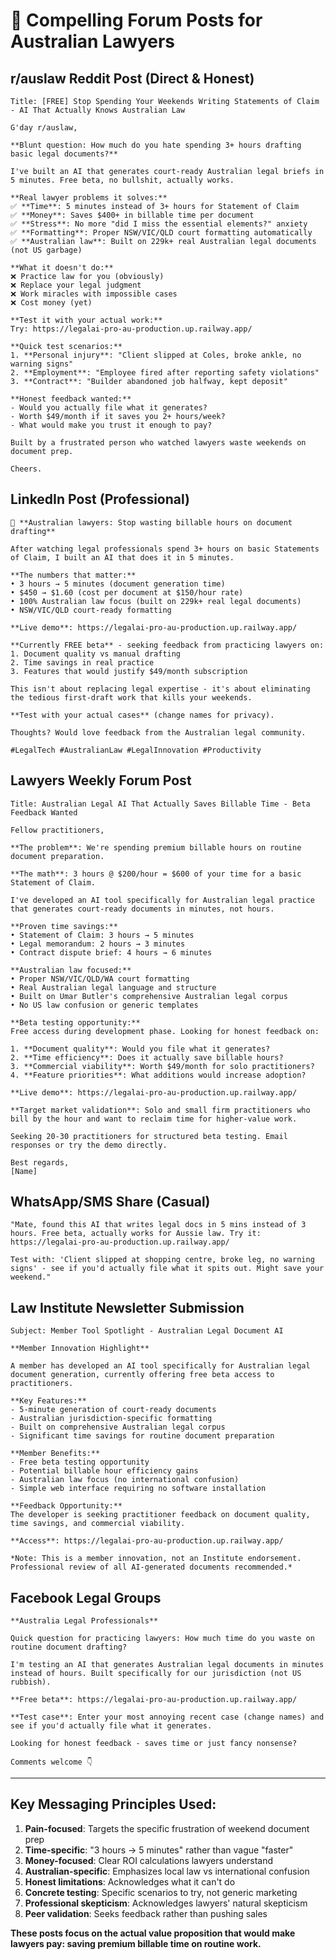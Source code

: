 # 📝 **Compelling Forum Posts for Australian Lawyers**

## r/auslaw Reddit Post (Direct & Honest)

```
Title: [FREE] Stop Spending Your Weekends Writing Statements of Claim - AI That Actually Knows Australian Law

G'day r/auslaw,

**Blunt question: How much do you hate spending 3+ hours drafting basic legal documents?**

I've built an AI that generates court-ready Australian legal briefs in 5 minutes. Free beta, no bullshit, actually works.

**Real lawyer problems it solves:**
✅ **Time**: 5 minutes instead of 3+ hours for Statement of Claim
✅ **Money**: Saves $400+ in billable time per document
✅ **Stress**: No more "did I miss the essential elements?" anxiety  
✅ **Formatting**: Proper NSW/VIC/QLD court formatting automatically
✅ **Australian law**: Built on 229k+ real Australian legal documents (not US garbage)

**What it doesn't do:**
❌ Practice law for you (obviously)
❌ Replace your legal judgment  
❌ Work miracles with impossible cases
❌ Cost money (yet)

**Test it with your actual work:**
Try: https://legalai-pro-au-production.up.railway.app/

**Quick test scenarios:**
1. **Personal injury**: "Client slipped at Coles, broke ankle, no warning signs"
2. **Employment**: "Employee fired after reporting safety violations"  
3. **Contract**: "Builder abandoned job halfway, kept deposit"

**Honest feedback wanted:**
- Would you actually file what it generates?
- Worth $49/month if it saves you 2+ hours/week?
- What would make you trust it enough to pay?

Built by a frustrated person who watched lawyers waste weekends on document prep.

Cheers.
```

## LinkedIn Post (Professional)

```
🚀 **Australian lawyers: Stop wasting billable hours on document drafting**

After watching legal professionals spend 3+ hours on basic Statements of Claim, I built an AI that does it in 5 minutes.

**The numbers that matter:**
• 3 hours → 5 minutes (document generation time)
• $450 → $1.60 (cost per document at $150/hour rate)  
• 100% Australian law focus (built on 229k+ real legal documents)
• NSW/VIC/QLD court-ready formatting

**Live demo**: https://legalai-pro-au-production.up.railway.app/

**Currently FREE beta** - seeking feedback from practicing lawyers on:
1. Document quality vs manual drafting
2. Time savings in real practice
3. Features that would justify $49/month subscription

This isn't about replacing legal expertise - it's about eliminating the tedious first-draft work that kills your weekends.

**Test with your actual cases** (change names for privacy).

Thoughts? Would love feedback from the Australian legal community.

#LegalTech #AustralianLaw #LegalInnovation #Productivity
```

## Lawyers Weekly Forum Post

```
Title: Australian Legal AI That Actually Saves Billable Time - Beta Feedback Wanted

Fellow practitioners,

**The problem**: We're spending premium billable hours on routine document preparation.

**The math**: 3 hours @ $200/hour = $600 of your time for a basic Statement of Claim.

I've developed an AI tool specifically for Australian legal practice that generates court-ready documents in minutes, not hours.

**Proven time savings:**
• Statement of Claim: 3 hours → 5 minutes
• Legal memorandum: 2 hours → 3 minutes
• Contract dispute brief: 4 hours → 6 minutes

**Australian law focused:**
• Proper NSW/VIC/QLD/WA court formatting
• Real Australian legal language and structure
• Built on Umar Butler's comprehensive Australian legal corpus
• No US law confusion or generic templates

**Beta testing opportunity:**
Free access during development phase. Looking for honest feedback on:

1. **Document quality**: Would you file what it generates?
2. **Time efficiency**: Does it actually save billable hours?
3. **Commercial viability**: Worth $49/month for solo practitioners?
4. **Feature priorities**: What additions would increase adoption?

**Live demo**: https://legalai-pro-au-production.up.railway.app/

**Target market validation**: Solo and small firm practitioners who bill by the hour and want to reclaim time for higher-value work.

Seeking 20-30 practitioners for structured beta testing. Email responses or try the demo directly.

Best regards,
[Name]
```

## WhatsApp/SMS Share (Casual)

```
"Mate, found this AI that writes legal docs in 5 mins instead of 3 hours. Free beta, actually works for Aussie law. Try it: https://legalai-pro-au-production.up.railway.app/

Test with: 'Client slipped at shopping centre, broke leg, no warning signs' - see if you'd actually file what it spits out. Might save your weekend."
```

## Law Institute Newsletter Submission

```
Subject: Member Tool Spotlight - Australian Legal Document AI

**Member Innovation Highlight**

A member has developed an AI tool specifically for Australian legal document generation, currently offering free beta access to practitioners.

**Key Features:**
- 5-minute generation of court-ready documents
- Australian jurisdiction-specific formatting
- Built on comprehensive Australian legal corpus
- Significant time savings for routine document preparation

**Member Benefits:**
- Free beta testing opportunity
- Potential billable hour efficiency gains
- Australian law focus (no international confusion)
- Simple web interface requiring no software installation

**Feedback Opportunity:**
The developer is seeking practitioner feedback on document quality, time savings, and commercial viability.

**Access**: https://legalai-pro-au-production.up.railway.app/

*Note: This is a member innovation, not an Institute endorsement. Professional review of all AI-generated documents recommended.*
```

## Facebook Legal Groups

```
**Australia Legal Professionals** 

Quick question for practicing lawyers: How much time do you waste on routine document drafting?

I'm testing an AI that generates Australian legal documents in minutes instead of hours. Built specifically for our jurisdiction (not US rubbish).

**Free beta**: https://legalai-pro-au-production.up.railway.app/

**Test case**: Enter your most annoying recent case (change names) and see if you'd actually file what it generates.

Looking for honest feedback - saves time or just fancy nonsense?

Comments welcome 👇
```

---

## **Key Messaging Principles Used:**

1. **Pain-focused**: Targets the specific frustration of weekend document prep
2. **Time-specific**: "3 hours → 5 minutes" rather than vague "faster"  
3. **Money-focused**: Clear ROI calculations lawyers understand
4. **Australian-specific**: Emphasizes local law vs international confusion
5. **Honest limitations**: Acknowledges what it can't do
6. **Concrete testing**: Specific scenarios to try, not generic marketing
7. **Professional skepticism**: Acknowledges lawyers' natural skepticism
8. **Peer validation**: Seeks feedback rather than pushing sales

**These posts focus on the actual value proposition that would make lawyers pay: saving premium billable time on routine work.**